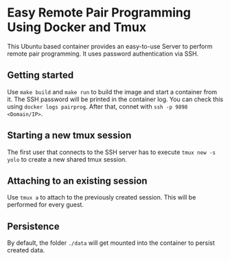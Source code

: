 # Easy Remote Pair Programming Using Docker and Tmux

This Ubuntu based container provides an easy-to-use Server to perform remote pair programming. It uses password authentication via SSH.

## Getting started

Use `make build` and `make run` to build the image and start a container from it. The SSH password will be printed in the container log. You can check this using `docker logs pairprog`. After that, connet with `ssh -p 9898 <Domain/IP>`.

## Starting a new tmux session

The first user that connects to the SSH server has to execute `tmux new -s yolo` to create a new shared tmux session.

## Attaching to an existing session

Use `tmux a` to attach to the previously created session. This will be performed for every guest.

## Persistence

By default, the folder `./data` will get mounted into the container to persist created data.

